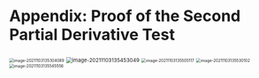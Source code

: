 # Appendix: Proof of the Second Partial Derivative Test

<img src="D:\dev\AllNote\.mdnote\assets\image-20211103135304089.png" alt="image-20211103135304089" style="zoom:50%;" />

<img src="D:\dev\AllNote\.mdnote\assets\image-20211103135453049.png" alt="image-20211103135453049" style="zoom:67%;" />

<img src="D:\dev\AllNote\.mdnote\assets\image-20211103135505117.png" alt="image-20211103135505117" style="zoom:50%;" />

<img src="D:\dev\AllNote\.mdnote\assets\image-20211103135530102.png" alt="image-20211103135530102" style="zoom:50%;" />

<img src="D:\dev\AllNote\.mdnote\assets\image-20211103135545556.png" alt="image-20211103135545556" style="zoom:50%;" />